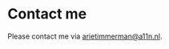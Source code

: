 
# Contact me

Please contact me via <a href="mailto:arietimmerman@a11n.nl">arietimmerman@a11n.nl</a>.
